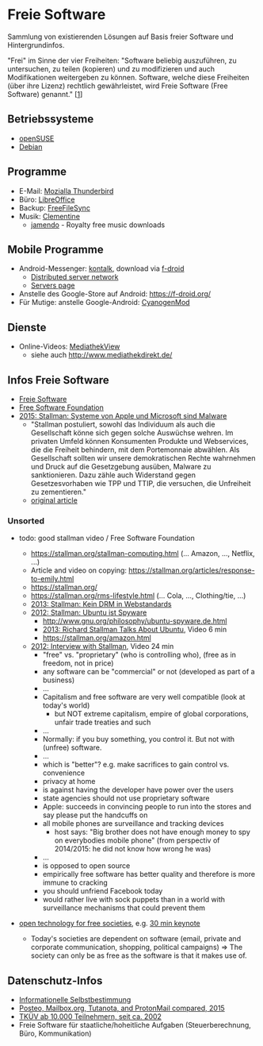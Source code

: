 Freie Software
==============

Sammlung von existierenden Lösungen auf Basis freier Software und Hintergrundinfos.

"Frei" im Sinne der vier Freiheiten: "Software beliebig auszuführen, zu untersuchen, zu teilen (kopieren) und zu modifizieren und auch Modifikationen weitergeben zu können. Software, welche diese Freiheiten (über ihre Lizenz) rechtlich gewährleistet, wird Freie Software (Free Software) genannt." [[1](https://de.wikipedia.org/wiki/Richard_Stallman#Allgemein)]


Betriebssysteme
---------------
* [openSUSE](https://www.opensuse.org/)
* [Debian](https://www.debian.org/)


Programme
---------
* E-Mail: [Mozialla Thunderbird](https://de.wikipedia.org/wiki/Mozilla_Thunderbird)
* Büro: [LibreOffice](https://de.libreoffice.org/)
* Backup: [FreeFileSync](http://www.freefilesync.org/)
* Musik: [Clementine](https://www.clementine-player.org/)
    * [jamendo](https://www.jamendo.com/en) - Royalty free music downloads


Mobile Programme
----------------
* Android-Messenger: [kontalk](http://kontalk.org/), download via [f-droid](https://f-droid.org/repository/browse/?fdid=org.kontalk)
    * [Distributed server network](https://github.com/kontalk/network/wiki)
    * [Servers page](https://github.com/kontalk/network/wiki/Servers)
* Anstelle des Google-Store auf Android: https://f-droid.org/
* Für Mutige: anstelle Google-Android: [CyanogenMod](http://www.cyanogenmod.org/)


Dienste
-------
* Online-Videos: [MediathekView](http://zdfmediathk.sourceforge.net/)
    * siehe auch http://www.mediathekdirekt.de/


Infos Freie Software
--------------------
* [Freie Software](http://de.wikipedia.org/wiki/Freie_Software)
* [Free Software Foundation](https://www.fsf.org/)
* [2015: Stallman: Systeme von Apple und Microsoft sind Malware](http://www.pro-linux.de/news/1/22363/stallman-systeme-von-apple-und-microsoft-sind-malware.html)
    * "Stallman postuliert, sowohl das Individuum als auch die Gesellschaft könne sich gegen solche Auswüchse wehren. Im privaten Umfeld können Konsumenten Produkte und Webservices, die die Freiheit behindern, mit dem Portemonnaie abwählen. Als Gesellschaft sollten wir unsere demokratischen Rechte wahrnehmen und Druck auf die Gesetzgebung ausüben, Malware zu sanktionieren. Dazu zähle auch Widerstand gegen Gesetzesvorhaben wie TPP und TTIP, die versuchen, die Unfreiheit zu zementieren."
    * [original article](http://www.theguardian.com/technology/2015/may/22/malware-viruses-companies-preinstall)

### Unsorted

* todo: good stallman video / Free Software Foundation

    * https://stallman.org/stallman-computing.html (... Amazon, ..., Netflix, ...)
    * Article and video on copying: https://stallman.org/articles/response-to-emily.html
    * https://stallman.org/
    * https://stallman.org/rms-lifestyle.html (... Cola, ..., Clothing/tie, ...)
    * [2013: Stallman: Kein DRM in Webstandards](http://www.pro-linux.de/news/1/19769/stallman-kein-drm-in-webstandards.html)
    * [2012: Stallman: Ubuntu ist Spyware](http://www.pro-linux.de/news/1/19210/stallman-ubuntu-ist-spyware.html)
        * http://www.gnu.org/philosophy/ubuntu-spyware.de.html
        * [2013: Richard Stallman Talks About Ubuntu](https://www.youtube.com/watch?v=CP8CNp-vksc), Video 6 min
        * https://stallman.org/amazon.html
    * [2012: Interview with Stallman](https://www.youtube.com/watch?v=uFMMXRoSxnA), Video 24 min
        * "free" vs. "proprietary" (who is controlling who), (free as in freedom, not in price)
        * any software can be "commercial" or not (developed as part of a business)
        * ...
        * Capitalism and free software are very well compatible (look at today's world)
            * but NOT extreme capitalism, empire of global corporations, unfair trade treaties and such
        * ...
        * Normally: if you buy something, you control it. But not with (unfree) software.
        * ...
        * which is "better"? e.g. make sacrifices to gain control vs. convenience
        * privacy at home
        * is against having the developer have power over the users
        * state agencies should not use proprietary software
        * Apple: succeeds in convincing people to run into the stores and say please put the handcuffs on
        * all mobile phones are surveillance and tracking devices
            * host says: "Big brother does not have enough money to spy on everybodies mobile phone" (from perspectiv of 2014/2015: he did not know how wrong he was)
        * ...
        * is opposed to open source
        * empirically free software has better quality and therefore is more immune to cracking
        * you should unfriend Facebook today
        * would rather live with sock puppets than in a world with surveillance mechanisms that could prevent them

* [open technology for free societies](http://aseigo.blogspot.de/), e.g. [30 min keynote](https://exote.ch/blogs/aseigo/2015/05/06/the-best-feature-of-free-software/)
  * Today's societies are dependent on software (email, private and corporate communication, shopping, political campaigns) => The society can only be as free as the software is that it makes use of.


Datenschutz-Infos
-----------------
* [Informationelle Selbstbestimmung](https://de.wikipedia.org/wiki/Informationelle_Selbstbestimmung)
* [Posteo, Mailbox.org, Tutanota, and ProtonMail compared, 2015](http://www.admin-magazine.com/Archive/2015/26/Posteo-Mailbox.org-Tutanota-and-ProtonMail-compared)
* [TKÜV ab 10.000 Teilnehmern, seit ca. 2002](https://de.wikipedia.org/wiki/Telekommunikations-%C3%9Cberwachungsverordnung)
* Freie Software für staatliche/hoheitliche Aufgaben (Steuerberechnung, Büro, Kommunikation)
